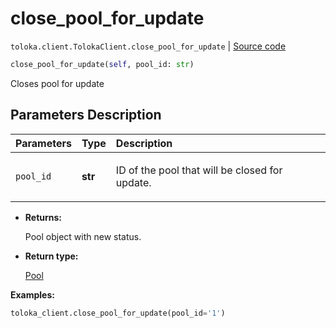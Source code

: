 # close_pool_for_update
`toloka.client.TolokaClient.close_pool_for_update` | [Source code](https://github.com/Toloka/toloka-kit/blob/v1.1.0.post1/src/client/__init__.py#L1343)

```python
close_pool_for_update(self, pool_id: str)
```

Closes pool for update

## Parameters Description

| Parameters | Type | Description |
| :----------| :----| :-----------|
`pool_id`|**str**|<p>ID of the pool that will be closed for update.</p>

* **Returns:**

  Pool object with new status.

* **Return type:**

  [Pool](toloka.client.pool.Pool.md)

**Examples:**


```python
toloka_client.close_pool_for_update(pool_id='1')
```
